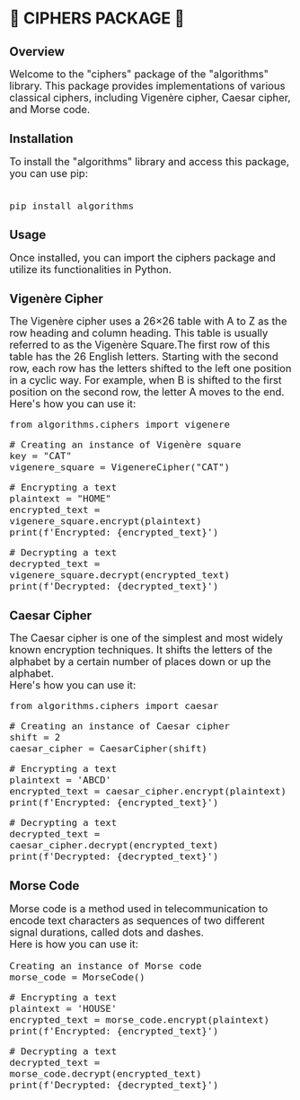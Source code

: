 # 🔐 CIPHERS PACKAGE 🔐
## Overview
<font size="+1">
Welcome to the "ciphers" package of the "algorithms" library. This package
provides implementations of various classical ciphers, including 
Vigenère cipher, Caesar cipher, and Morse code.
</font>

## Installation
<font size="+1">
To install the "algorithms" library and access this package, you can use pip:<br>
<br>
  
```
pip install algorithms
```

</font>

## Usage
<font size="+1">
Once installed, you can import the ciphers package and utilize its functionalities in Python. 
</font>

## Vigenère Cipher
<font size="+1">
The Vigenère cipher uses a 26×26 table with A to Z as the row heading and column heading. This table
is usually referred to as the Vigenère Square.The first row of this table has the 26
English letters. Starting with the second row, each row has the letters 
shifted to the left one position in a cyclic way. For example, when B is shifted to 
the first position on the second row, the letter A moves to the end.<br>
Here's how you can use it:
<br>
  
```
from algorithms.ciphers import vigenere
```

```
# Creating an instance of Vigenère square
key = "CAT" 
vigenere_square = VigenereCipher("CAT")
```

```
# Encrypting a text
plaintext = "HOME"
encrypted_text = vigenere_square.encrypt(plaintext)
print(f'Encrypted: {encrypted_text}')
```
```
# Decrypting a text
decrypted_text = vigenere_square.decrypt(encrypted_text)
print(f'Decrypted: {decrypted_text}')
```

</font>

## Caesar Cipher 
<font size="+1">
The Caesar cipher is one of the simplest and most widely 
known encryption techniques. It shifts the letters of the alphabet by a certain 
number of places down or up the alphabet.<br>
Here's how you can use it:

```
from algorithms.ciphers import caesar
```

```
# Creating an instance of Caesar cipher
shift = 2
caesar_cipher = CaesarCipher(shift)
```
```
# Encrypting a text
plaintext = 'ABCD'
encrypted_text = caesar_cipher.encrypt(plaintext)
print(f'Encrypted: {encrypted_text}')
```
```
# Decrypting a text
decrypted_text = caesar_cipher.decrypt(encrypted_text)
print(f'Decrypted: {decrypted_text}')
```
</font>

## Morse Code
<font size="+1">

Morse code is a method used in telecommunication to encode text characters 
as sequences of two different signal durations, called dots and dashes.<br>
Here is how you can use it:<br>
```
Creating an instance of Morse code
morse_code = MorseCode()
```
```
# Encrypting a text
plaintext = 'HOUSE'
encrypted_text = morse_code.encrypt(plaintext)
print(f'Encrypted: {encrypted_text}')
```
```
# Decrypting a text
decrypted_text = morse_code.decrypt(encrypted_text)
print(f'Decrypted: {decrypted_text}')
```
</font>
